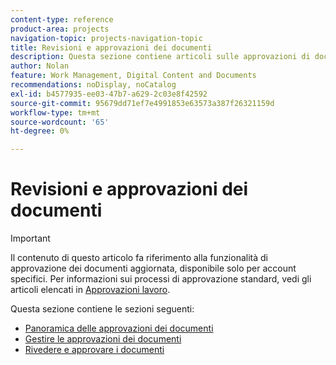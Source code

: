 ```yaml
---
content-type: reference
product-area: projects
navigation-topic: projects-navigation-topic
title: Revisioni e approvazioni dei documenti
description: Questa sezione contiene articoli sulle approvazioni di documenti in Adobe Workfront.
author: Nolan
feature: Work Management, Digital Content and Documents
recommendations: noDisplay, noCatalog
exl-id: b4577935-ee03-47b7-a629-2c03e8f42592
source-git-commit: 95679dd71ef7e4991853e63573a387f26321159d
workflow-type: tm+mt
source-wordcount: '65'
ht-degree: 0%

---
```


# Revisioni e approvazioni dei documenti

>[!IMPORTANT]
>
>Il contenuto di questo articolo fa riferimento alla funzionalità di approvazione dei documenti aggiornata, disponibile solo per account specifici. Per informazioni sui processi di approvazione standard, vedi gli articoli elencati in [Approvazioni lavoro](/help/quicksilver/review-and-approve-work/manage-approvals/manage-approvals.md).

Questa sezione contiene le sezioni seguenti:

* [Panoramica delle approvazioni dei documenti](/help/quicksilver/review-and-approve-work/document-reviews-and-approvals/document-approvals-overview.md)
* [Gestire le approvazioni dei documenti](/help/quicksilver/review-and-approve-work/document-reviews-and-approvals/manage-document-approvals/manage-document-approvals.md)
* [Rivedere e approvare i documenti](/help/quicksilver/review-and-approve-work/document-reviews-and-approvals/review-and-approve-documents/review-and-approve-documents.md)
